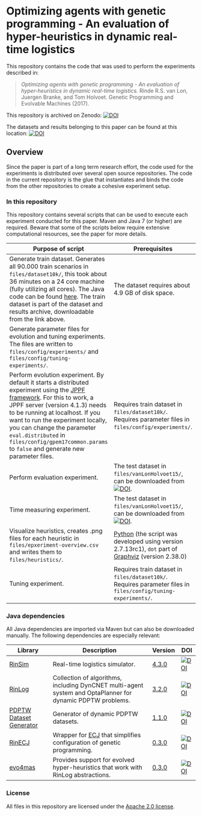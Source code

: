 # Optimizing agents with genetic programming - An evaluation of hyper-heuristics in dynamic real-time logistics

This repository contains the code that was used to perform the experiments described in:

 > *Optimizing agents with genetic programming - An evaluation of hyper-heuristics in dynamic real-time logistics.* Rinde R.S. van Lon, Juergen Branke, and Tom Holvoet. Genetic Programming and Evolvable Machines (2017).

This repository is archived on Zenodo: [![DOI](https://zenodo.org/badge/DOI/10.5281/zenodo.260130.svg)](https://doi.org/10.5281/zenodo.260130)

The datasets and results belonging to this paper can be found at this location: 
[![DOI](https://zenodo.org/badge/DOI/10.5281/zenodo.259774.svg)](https://doi.org/10.5281/zenodo.259774)

## Overview

Since the paper is part of a long term research effort, the code used for the experiments is distributed over several open source repositories. The code in the current repository is the glue that instantiates and binds the code from the other repositories to create a cohesive experiment setup.

### In this repository

This repository contains several scripts that can be used to execute each experiment conducted for this paper. Maven and Java 7 (or higher) are required. Beware that some of the scripts below require extensive computational resources, see the paper for more details.

| Purpose of script        							| Prerequisites 																		| Command 
| ------------- 									| -------------																			| -------------
| Generate train dataset. Generates all 90.000 train scenarios in ```files/dataset10k/```, this took about 36 minutes on a 24 core machine (fully utilizing all cores). The Java code can be found [here](src/main/java/com/github/rinde/gpem17/GenerateTrainDataset.java).	The train dataset is part of the dataset and results archive, downloadable from the link above. | The dataset requires  about 4.9 GB of disk space.	| ```./generate-train-dataset.sh```
| Generate parameter files for evolution and tuning experiments. The files are written to ```files/config/experiments/``` and ```files/config/tuning-experiments/```. | 																			| ```./generate-params.sh```
| Perform evolution experiment. By default it starts a distributed experiment using the [JPPF framework](http://jppf.org/). For this to work, a JPPF server (version 4.1.3) needs to be running at localhost. If you want to run the experiment locally, you can change the parameter ```eval.distributed``` in ```files/config/gpem17common.params``` to ```false``` and generate new parameter files. | Requires train dataset in ```files/dataset10k/```. Requires  parameter files in ```files/config/experiments/```. 																		| ```./train-main.sh```
| Perform evaluation experiment. 					| The test dataset in ```files/vanLonHolvoet15/```, can be downloaded from [![DOI](https://zenodo.org/badge/DOI/10.5281/zenodo.209760.svg)](https://doi.org/10.5281/zenodo.209760).															| ```./evaluate-main.sh```
| Time measuring experiment. 						| The test dataset in ```files/vanLonHolvoet15/```, can be downloaded from [![DOI](https://zenodo.org/badge/DOI/10.5281/zenodo.209760.svg)](https://doi.org/10.5281/zenodo.209760).																						| ```./time-measure-exp.sh```
| Visualize heuristics, creates .png files for each heuristic in ```files/epxeriment-overview.csv``` and writes them to ```files/heuristics/```. 								| [Python](https://www.python.org/) (the script was developed using version 2.7.13rc1), ```dot``` part of [Graphviz](http://graphviz.org/) (version 2.38.0)						| ```./visualize-heuristics.sh```
| Tuning experiment. 								| Requires train dataset in ```files/dataset10k/```. Requires  parameter files in ```files/config/tuning-experiments/```.		| ```./train-tuning.sh```

### Java dependencies

All Java dependencies are imported via Maven but can also be downloaded manually. The following dependencies are especially relevant:

| Library										| Description																									| Version		| DOI
| -------------									| ------------- 																								| ------------- | -------------
| [RinSim](https://github.com/rinde/RinSim)		| Real-time logistics simulator.																				| [4.3.0](https://github.com/rinde/RinSim/releases/tag/v4.3.0)		    | [![DOI](https://zenodo.org/badge/DOI/10.5281/zenodo.192106.svg)](https://doi.org/10.5281/zenodo.192106)
| [RinLog](https://github.com/rinde/RinLog)		| Collection of algorithms, including DynCNET multi-agent system and OptaPlanner for dynamic PDPTW problems.	| [3.2.0](https://github.com/rinde/RinLog/releases/tag/v3.2.0)         | [![DOI](https://zenodo.org/badge/DOI/10.5281/zenodo.192111.svg)](https://doi.org/10.5281/zenodo.192111)
| [PDPTW Dataset Generator](https://github.com/rinde/pdptw-dataset-generator)	| Generator of dynamic PDPTW datasets.													| [1.1.0](https://github.com/rinde/pdptw-dataset-generator/releases/tag/v1.1.0)			| [![DOI](https://zenodo.org/badge/DOI/10.5281/zenodo.59259.svg)](https://doi.org/10.5281/zenodo.59259)
| [RinECJ](https://github.com/rinde/RinECJ) | Wrapper for [ECJ](http://cs.gmu.edu/~eclab/projects/ecj/) that simplifies configuration of genetic programming. |[0.3.0](https://github.com/rinde/RinECJ/releases/tag/v0.3.0) | [![DOI](https://zenodo.org/badge/DOI/10.5281/zenodo.259718.svg)](https://doi.org/10.5281/zenodo.259718)
| [evo4mas](https://github.com/rinde/evo4mas) | Provides support for evolved hyper-heuristics that work with RinLog abstractions. | [0.3.0](https://github.com/rinde/evo4mas/releases/tag/v0.3.0) | [![DOI](https://zenodo.org/badge/DOI/10.5281/zenodo.248966.svg)](https://doi.org/10.5281/zenodo.248966) 


### License

All files in this repository are licensed under the [Apache 2.0 license](LICENSE).
